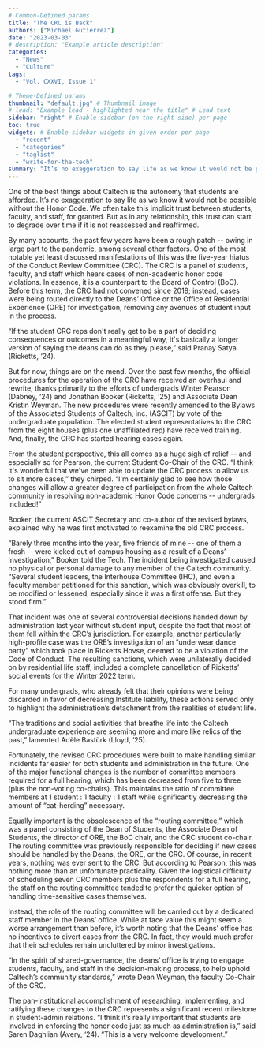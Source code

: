 ```yaml
---
# Common-Defined params
title: "The CRC is Back"
authors: ["Michael Gutierrez"]
date: "2023-03-03"
# description: "Example article description"
categories:
  - "News"
  - "Culture"
tags:
  - "Vol. CXXVI, Issue 1"

# Theme-Defined params 
thumbnail: "default.jpg" # Thumbnail image
# lead: "Example lead - highlighted near the title" # Lead text
sidebar: "right" # Enable sidebar (on the right side) per page
toc: true
widgets: # Enable sidebar widgets in given order per page
  - "recent"
  - "categories"
  - "taglist"
  - "write-for-the-tech"
summary: "It’s no exaggeration to say life as we know it would not be possible without the Honor Code. We often take this implicit trust between students, faculty, and staff, for granted. But as in any relationship, this trust can start to degrade over time if it is not reassessed and reaffirmed."
---
```


One of the best things about Caltech is the autonomy that students are afforded. It’s no exaggeration to say life as we know it would not be possible without the Honor Code. We often take this implicit trust between students, faculty, and staff, for granted. But as in any relationship, this trust can start to degrade over time if it is not reassessed and reaffirmed. 

By many accounts, the past few years have been a rough patch -- owing in large part to the pandemic, among several other factors. One of the most notable yet least discussed manifestations of this was the five-year hiatus of the Conduct Review Committee (CRC). The CRC is a panel of students, faculty, and staff which hears cases of non-academic honor code violations. In essence, it is a counterpart to the Board of Control (BoC). Before this term, the CRC had not convened since 2018; instead, cases were being routed directly to the Deans’ Office or the Office of Residential Experience (ORE) for investigation, removing any avenues of student input in the process. 

“If the student CRC reps don't really get to be a part of deciding consequences or outcomes in a meaningful way, it's basically a longer version of saying the deans can do as they please,” said Pranay Satya (Ricketts, ‘24).

But for now, things are on the mend. Over the past few months, the official procedures for the operation of the CRC have received an overhaul and rewrite, thanks primarily to the efforts of undergrads Winter Pearson (Dabney, ‘24) and Jonathan Booker (Ricketts, ‘25) and Associate Dean Kristin Weyman. The new procedures were recently amended to the Bylaws of the Associated Students of Caltech, inc. (ASCIT) by vote of the undergraduate population. The elected student representatives to the CRC from the eight houses (plus one unaffiliated rep) have received training. And, finally, the CRC has started hearing cases again. 

From the student perspective, this all comes as a huge sigh of relief -- and especially so for Pearson, the current Student Co-Chair of the CRC. “I think it's wonderful that we've been able to update the CRC process to allow us to sit more cases,” they chirped. “I'm certainly glad to see how those changes will allow a greater degree of participation from the whole Caltech community in resolving non-academic Honor Code concerns -- undergrads included!”

Booker, the current ASCIT Secretary and co-author of the revised bylaws, explained why he was first motivated to reexamine the old CRC process.

“Barely three months into the year, five friends of mine -- one of them a frosh -- were kicked out of campus housing as a result of a Deans’ investigation,” Booker told the Tech. The incident being investigated caused no physical or personal damage to any member of the Caltech community. “Several student leaders, the Interhouse Committee (IHC), and even a faculty member petitioned for this sanction, which was obviously overkill, to be modified or lessened, especially since it was a first offense. But they stood firm.”

That incident was one of several controversial decisions handed down by administration last year without student input, despite the fact that most of them fell within the CRC’s jurisdiction. For example, another particularly high-profile case was the ORE’s investigation of an “underwear dance party” which took place in Ricketts Hovse, deemed to be a violation of the Code of Conduct. The resulting sanctions, which were unilaterally decided on by residential life staff, included a complete cancellation of Ricketts’ social events for the Winter 2022 term. 

For many undergrads, who already felt that their opinions were being discarded in favor of decreasing Institute liability, these actions served only to highlight the administration’s detachment from the realities of student life. 

“The traditions and social activities that breathe life into the Caltech undergraduate experience are seeming more and more like relics of the past,” lamented Adèle Bastürk (Lloyd, ‘25). 

Fortunately, the revised CRC procedures were built to make handling similar incidents far easier for both students and administration in the future. One of the major functional changes is the number of committee members required for a full hearing, which has been decreased from five to three (plus the non-voting co-chairs). This maintains the ratio of committee members at 1 student : 1 faculty : 1 staff while significantly decreasing the amount of “cat-herding” necessary.

Equally important is the obsolescence of the “routing committee,” which was a panel consisting of the Dean of Students, the Associate Dean of Students, the director of ORE, the BoC chair, and the CRC student co-chair. The routing committee was previously responsible for deciding if new cases should be handled by the Deans, the ORE, or the CRC. Of course, in recent years, nothing was ever sent to the CRC. But according to Pearson, this was nothing more than an unfortunate practicality. Given the logistical difficulty of scheduling seven CRC members plus the respondents for a full hearing, the staff on the routing committee tended to prefer the quicker option of handling time-sensitive cases themselves.

Instead, the role of the routing committee will be carried out by a dedicated staff member in the Deans’ office. While at face value this might seem a worse arrangement than before, it’s worth noting that the Deans’ office has no incentives to divert cases from the CRC. In fact, they would much prefer that their schedules remain uncluttered by minor investigations. 

“In the spirit of shared-governance, the deans’ office is trying to engage students, faculty, and staff in the decision-making process, to help uphold Caltech’s community standards,” wrote Dean Weyman, the faculty Co-Chair of the CRC.

The pan-institutional accomplishment of researching, implementing, and ratifying these changes to the CRC represents a significant recent milestone in student-admin relations. “I think it’s really important that students are involved in enforcing the honor code just as much as administration is,” said Saren Daghlian (Avery, ‘24). “This is a very welcome development.”
